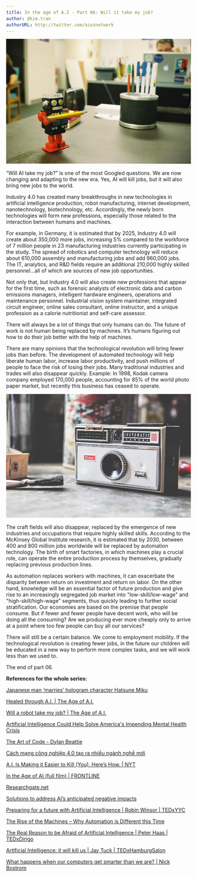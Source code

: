 ```yaml
---
title: In the age of A.I - Part 06: Will it take my job?
author: @kim.tran
authorURL: http://twitter.com/aioznetwork
---
```


![assets/2021-07-06-age-of-ai-6/Untitled.png](assets/2021-07-06-age-of-ai-6/Untitled.png)
<!--truncate-->
“Will AI take my job?” is one of the most Googled questions. We are now changing and adapting to the new era. Yes, AI will kill jobs, but it will also bring new jobs to the world.

Industry 4.0 has created many breakthroughs in new technologies in artificial intelligence production, robot manufacturing, internet development, nanotechnology, biotechnology, etc. Accordingly, the newly born technologies will form new professions, especially those related to the interaction between humans and machines.

For example, in Germany, it is estimated that by 2025, Industry 4.0 will create about 350,000 more jobs, increasing 5% compared to the workforce of 7 million people in 23 manufacturing industries currently participating in the study. The spread of robotics and computer technology will reduce about 610,000 assembly and manufacturing jobs and add 960,000 jobs. The IT, analytics, and R&D fields require an additional 210,000 highly skilled personnel…all of which are sources of new job opportunities.

Not only that, but Industry 4.0 will also create new professions that appear for the first time, such as forensic analysts of electronic data and carbon emissions managers, intelligent hardware engineers, operations and maintenance personnel. Industrial vision system maintainer, integrated circuit engineer, online sales consultant, online instructor, and a unique profession as a calorie nutritionist and self-care assessor.

There will always be a lot of things that only humans can do. The future of work is not human being replaced by machines. It’s humans figuring out how to do their job better with the help of machines.

There are many opinions that the technological revolution will bring fewer jobs than before. The development of automated technology will help liberate human labor, increase labor productivity, and push millions of people to face the risk of losing their jobs. Many traditional industries and trades will also disappear quickly. Example: In 1998, Kodak camera company employed 170,000 people, accounting for 85% of the world photo paper market, but recently this business has ceased to operate.

![assets/2021-07-06-age-of-ai-6/Untitled%201.png](assets/2021-07-06-age-of-ai-6/Untitled%201.png)

The craft fields will also disappear, replaced by the emergence of new industries and occupations that require highly skilled skills. According to the McKinsey Global Institute research, it is estimated that by 2030, between 400 and 800 million jobs worldwide will be replaced by automation technology. The birth of smart factories, in which machines play a crucial role, can operate the entire production process by themselves, gradually replacing previous production lines.

As automation replaces workers with machines, it can exacerbate the disparity between return on investment and return on labor. On the other hand, knowledge will be an essential factor of future production and give rise to an increasingly segregated job market into "low-skill/low-wage" and "high-skill/high-wage" segments, thus quickly leading to further social stratification. Our economies are based on the premise that people consume. But if fewer and fewer people have decent work, who will be doing all the consuming? Are we producing ever more cheaply only to arrive at a point where too few people can buy all our services?

There will still be a certain balance. We come to employment mobility. If the technological revolution is creating fewer jobs, in the future our children will be educated in a new way to perform more complex tasks, and we will work less than we used to.

The end of part 06.





**References for the whole series:**

[Japanese man ‘marries’ hologram character Hatsune Miku](https://www.youtube.com/watch?v=dtu4t_Zc3d4)

[Healed through A.I. | The Age of A.I.](https://www.youtube.com/watch?v=V5aZjsWM2wo)

[Will a robot take my job? | The Age of A.I.](https://www.youtube.com/watch?v=f2aocKWrPG8)

[Artificial Intelligence Could Help Solve America's Impending Mental Health Crisis](https://time.com/5727535/artificial-intelligence-psychiatry/)

[The Art of Code - Dylan Beattie](https://www.youtube.com/watch?v=6avJHaC3C2U)

[Cách mạng công nghiệp 4.0 tạo ra nhiều ngành nghề mới](https://namdinh.gov.vn/portal/Pages/2021-5-12/Cach-mang-cong-nghiep-4-0-tao-ra-nhieu-nganh-nghe-x165sz.aspx)

[A.I. Is Making it Easier to Kill (You). Here’s How. | NYT](https://www.youtube.com/watch?v=GFD_Cgr2zho)

[In the Age of AI (full film) | FRONTLINE](https://www.youtube.com/watch?v=5dZ_lvDgevk)

[Researchgate.net](https://www.researchgate.net/figure/A-husky-on-the-left-is-confused-with-a-wolf-because-the-pixels-on-the-right_fig1_329277474)

[Solutions to address AI’s anticipated negative impacts](https://www.pewresearch.org/internet/2018/12/10/solutions-to-address-ais-anticipated-negative-impacts/)

[Preparing for a future with Artificial Intelligence | Robin Winsor | TEDxYYC](https://www.youtube.com/watch?v=f7dhOHMX0js)

[The Rise of the Machines – Why Automation is Different this Time](https://www.youtube.com/watch?v=WSKi8HfcxEk)

[The Real Reason to be Afraid of Artificial Intelligence | Peter Haas | TEDxDirigo](https://www.youtube.com/watch?v=TRzBk_KuIaM)

[Artificial Intelligence: it will kill us | Jay Tuck | TEDxHamburgSalon](https://www.youtube.com/watch?v=BrNs0M77Pd4)

[What happens when our computers get smarter than we are? | Nick Bostrom](https://www.youtube.com/watch?v=MnT1xgZgkpk)
